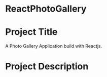 # ReactPhotoGallery
# Project Title
A Photo Gallery Application build with Reactjs.
# Project Description
